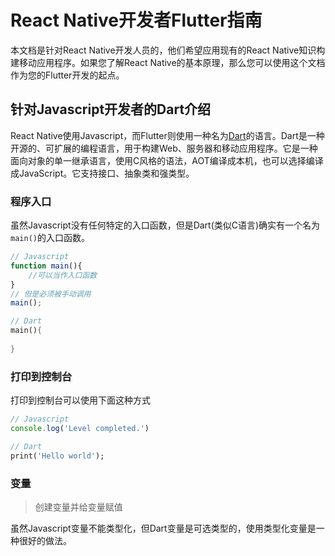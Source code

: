 # React Native开发者Flutter指南

本文档是针对React Native开发人员的，他们希望应用现有的React Native知识构建移动应用程序。如果您了解React Native的基本原理，那么您可以使用这个文档作为您的Flutter开发的起点。

## 针对Javascript开发者的Dart介绍

React Native使用Javascript，而Flutter则使用一种名为[Dart](https://www.dartlang.org/)的语言。Dart是一种开源的、可扩展的编程语言，用于构建Web、服务器和移动应用程序。它是一种面向对象的单一继承语言，使用C风格的语法，AOT编译成本机，也可以选择编译成JavaScript。它支持接口、抽象类和强类型。

### 程序入口

虽然Javascript没有任何特定的入口函数，但是Dart(类似C语言)确实有一个名为`main()`的入口函数。

```javascript
// Javascript
function main(){
    //可以当作入口函数
}
// 但是必须被手动调用
main();
```

```dart
// Dart
main(){
  
}
```

### 打印到控制台

打印到控制台可以使用下面这种方式

```javascript
// Javascript
console.log('Level completed.')
```

```dart
// Dart
print('Hello world');
```

### 变量

> 创建变量并给变量赋值

虽然Javascript变量不能类型化，但Dart变量是可选类型的，使用类型化变量是一种很好的做法。
